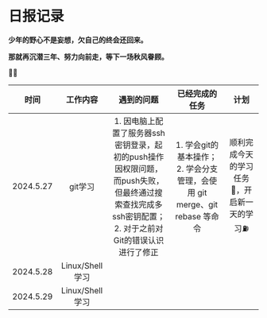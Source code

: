 # 日报记录

**少年的野心不是妄想，欠自己的终会还回来。**

**那就再沉潜三年、努力向前走，等下一场秋风眷顾。**

🍁🍂



|   时间    |    工作内容     |                          遇到的问题                          |                        已经完成的任务                        |                    计划                    |
| :-------: | :-------------: | :----------------------------------------------------------: | :----------------------------------------------------------: | :----------------------------------------: |
| 2024.5.27 |     git学习     | 1. 因电脑上配置了服务器ssh密钥登录，起初的push操作因权限问题，而push失败，但最终通过搜索查找完成多ssh密钥配置；<br />2. 对于之前对Git的错误认识进行了修正 | 1. 学会git的基本操作；<br />2. 学会分支管理，会使用 git merge、git rebase 等命令 | 顺利完成今天的学习任务🌸，开启新一天的学习⛽ |
| 2024.5.28 | Linux/Shell学习 |                                                              |                                                              |                                            |
| 2024.5.29 | Linux/Shell学习 |                                                              |                                                              |                                            |


